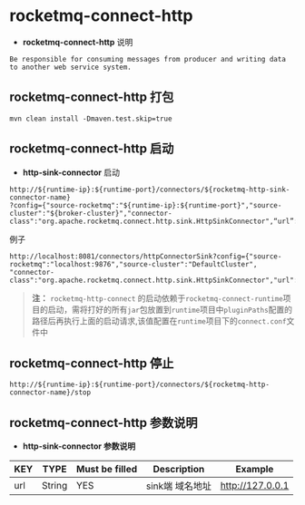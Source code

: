 # rocketmq-connect-http
* **rocketmq-connect-http** 说明
```
Be responsible for consuming messages from producer and writing data to another web service system.
```

## rocketmq-connect-http 打包
```
mvn clean install -Dmaven.test.skip=true
```

## rocketmq-connect-http 启动

* **http-sink-connector** 启动

```
http://${runtime-ip}:${runtime-port}/connectors/${rocketmq-http-sink-connector-name}
?config={"source-rocketmq":"${runtime-ip}:${runtime-port}","source-cluster":"${broker-cluster}","connector-class":"org.apache.rocketmq.connect.http.sink.HttpSinkConnector",“url”:"${url}"}
```

例子 
```
http://localhost:8081/connectors/httpConnectorSink?config={"source-rocketmq":"localhost:9876","source-cluster":"DefaultCluster",
"connector-class":"org.apache.rocketmq.connect.http.sink.HttpSinkConnector","url":"192.168.1.2"}
```

>**注：** `rocketmq-http-connect` 的启动依赖于`rocketmq-connect-runtime`项目的启动，需将打好的所有`jar`包放置到`runtime`项目中`pluginPaths`配置的路径后再执行上面的启动请求,该值配置在`runtime`项目下的`connect.conf`文件中

## rocketmq-connect-http 停止

```
http://${runtime-ip}:${runtime-port}/connectors/${rocketmq-http-connector-name}/stop
```

## rocketmq-connect-http 参数说明
* **http-sink-connector 参数说明**

| KEY |  TYPE   | Must be filled | Description | Example          
|-----|---------|----------------|-------------|------------------|
| url | String  | YES            | sink端 域名地址  | http://127.0.0.1 |

